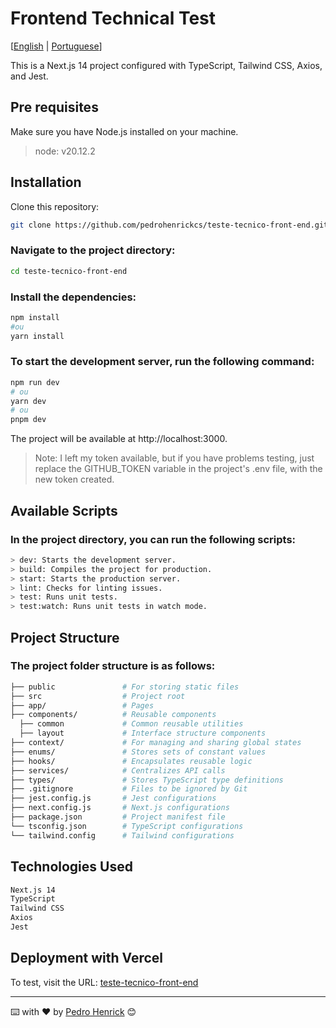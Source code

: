 # Frontend Technical Test

[[English](README.md) | [Portuguese](README.pt.md)]

This is a Next.js 14 project configured with TypeScript, Tailwind CSS, Axios, and Jest.

## Pre requisites

Make sure you have Node.js installed on your machine.

> node: v20.12.2

## Installation

Clone this repository:
```bash
git clone https://github.com/pedrohenrickcs/teste-tecnico-front-end.git
```
### Navigate to the project directory:

```bash
cd teste-tecnico-front-end
```

### Install the dependencies:
```bash
npm install
#ou
yarn install
```

### To start the development server, run the following command:
```bash
npm run dev
# ou
yarn dev
# ou
pnpm dev
```

The project will be available at http://localhost:3000.

> Note: I left my token available, but if you have problems testing, just replace the GITHUB_TOKEN variable in the project's .env file, with the new token created.

## Available Scripts
### In the project directory, you can run the following scripts:

```bash
> dev: Starts the development server.
> build: Compiles the project for production.
> start: Starts the production server.
> lint: Checks for linting issues.
> test: Runs unit tests.
> test:watch: Runs unit tests in watch mode.
```

## Project Structure
### The project folder structure is as follows:
```bash
├── public               # For storing static files
├── src                  # Project root
├── app/                 # Pages
├── components/          # Reusable components
  ├── common             # Common reusable utilities
  ├── layout             # Interface structure components
├── context/             # For managing and sharing global states
├── enums/               # Stores sets of constant values
├── hooks/               # Encapsulates reusable logic
├── services/            # Centralizes API calls
├── types/               # Stores TypeScript type definitions
├── .gitignore           # Files to be ignored by Git
├── jest.config.js       # Jest configurations
├── next.config.js       # Next.js configurations
├── package.json         # Project manifest file
└── tsconfig.json        # TypeScript configurations
└── tailwind.config      # Tailwind configurations
```
## Technologies Used

```bash
Next.js 14
TypeScript
Tailwind CSS
Axios
Jest
```

## Deployment with Vercel

To test, visit the URL: [teste-tecnico-front-end](https://teste-tecnico-front-end-omega.vercel.app/)

---
⌨️ with ❤️ by [Pedro Henrick](https://www.linkedin.com/in/pedro-henrickcs) 😊